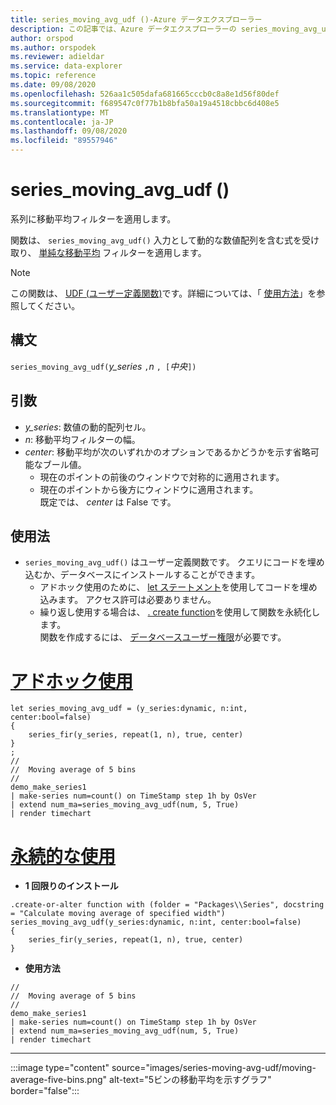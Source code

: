 ```yaml
---
title: series_moving_avg_udf ()-Azure データエクスプローラー
description: この記事では、Azure データエクスプローラーの series_moving_avg_udf () ユーザー定義関数について説明します。
author: orspod
ms.author: orspodek
ms.reviewer: adieldar
ms.service: data-explorer
ms.topic: reference
ms.date: 09/08/2020
ms.openlocfilehash: 526aa1c505dafa681665cccb0c8a8e1d56f80def
ms.sourcegitcommit: f689547c0f77b1b8bfa50a19a4518cbbc6d408e5
ms.translationtype: MT
ms.contentlocale: ja-JP
ms.lasthandoff: 09/08/2020
ms.locfileid: "89557946"
---
```

# <a name="series_moving_avg_udf"></a>series_moving_avg_udf ()

系列に移動平均フィルターを適用します。

関数は、 `series_moving_avg_udf()` 入力として動的な数値配列を含む式を受け取り、 [単純な移動平均](https://en.wikipedia.org/wiki/Moving_average#Simple_moving_average) フィルターを適用します。

> [!NOTE]
> この関数は、 [UDF (ユーザー定義関数)](../query/functions/user-defined-functions.md)です。詳細については、「 [使用方法](#usage)」を参照してください。

## <a name="syntax"></a>構文

`series_moving_avg_udf(`*y_series* `,`*n* `, [`*中央*`])`
  
## <a name="arguments"></a>引数

* *y_series*: 数値の動的配列セル。
* *n*: 移動平均フィルターの幅。
* *center*: 移動平均が次のいずれかのオプションであるかどうかを示す省略可能なブール値。
    * 現在のポイントの前後のウィンドウで対称的に適用されます。 
    * 現在のポイントから後方にウィンドウに適用されます。 <br>
    既定では、 *center* は False です。

## <a name="usage"></a>使用法

* `series_moving_avg_udf()` はユーザー定義関数です。 クエリにコードを埋め込むか、データベースにインストールすることができます。
    * アドホック使用のために、 [let ステートメント](../query/letstatement.md)を使用してコードを埋め込みます。 アクセス許可は必要ありません。
    * 繰り返し使用する場合は、 [. create function](../management/create-function.md)を使用して関数を永続化します。 <br>
        関数を作成するには、 [データベースユーザー権限](../management/access-control/role-based-authorization.md)が必要です。

# <a name="ad-hoc-usage"></a>[アドホック使用](#tab/adhoc)

<!-- csl: https://help.kusto.windows.net:443/Samples -->
```kusto
let series_moving_avg_udf = (y_series:dynamic, n:int, center:bool=false)
{
    series_fir(y_series, repeat(1, n), true, center)
}
;
//
//  Moving average of 5 bins
//
demo_make_series1
| make-series num=count() on TimeStamp step 1h by OsVer
| extend num_ma=series_moving_avg_udf(num, 5, True)
| render timechart 
```

# <a name="persistent-usage"></a>[永続的な使用](#tab/persistent)

* **1 回限りのインストール**
<!-- csl: https://help.kusto.windows.net:443/Samples -->
```kusto
.create-or-alter function with (folder = "Packages\\Series", docstring = "Calculate moving average of specified width")
series_moving_avg_udf(y_series:dynamic, n:int, center:bool=false)
{
    series_fir(y_series, repeat(1, n), true, center)
}
```

* **使用方法**
<!-- csl: https://help.kusto.windows.net:443/Samples -->
```kusto
//
//  Moving average of 5 bins
//
demo_make_series1
| make-series num=count() on TimeStamp step 1h by OsVer
| extend num_ma=series_moving_avg_udf(num, 5, True)
| render timechart 
```

---

:::image type="content" source="images/series-moving-avg-udf/moving-average-five-bins.png" alt-text="5ビンの移動平均を示すグラフ" border="false":::
